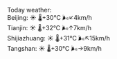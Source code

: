 Today weather:  
Beijing: ☀️   🌡️+30°C 🌬️↙4km/h  
Tianjin: ☀️   🌡️+32°C 🌬️↑7km/h  
Shijiazhuang: ☀️   🌡️+31°C 🌬️↖15km/h  
Tangshan: ☀️   🌡️+30°C 🌬️→9km/h  
